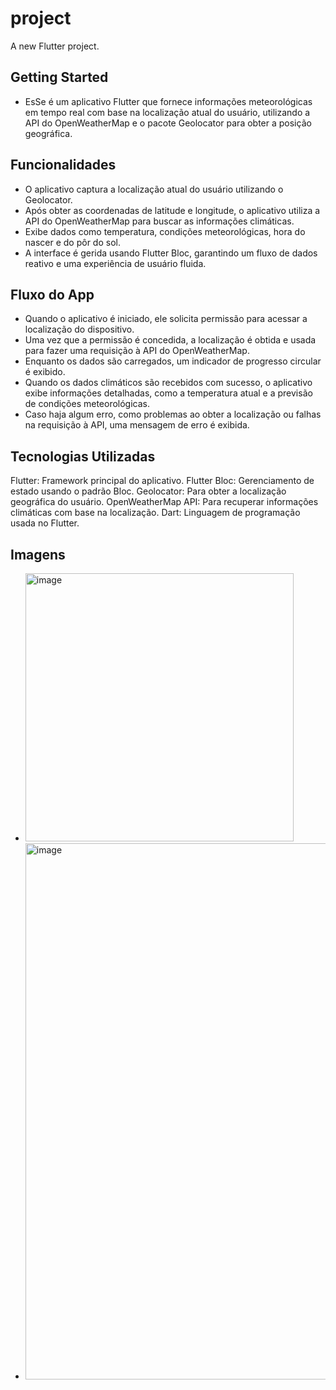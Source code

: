# project

A new Flutter project.

## Getting Started

- EsSe é um aplicativo Flutter que fornece informações meteorológicas em tempo real com base na localização atual do usuário, utilizando a API do OpenWeatherMap e o pacote Geolocator para obter a posição geográfica.

## Funcionalidades
- O aplicativo captura a localização atual do usuário utilizando o Geolocator.
- Após obter as coordenadas de latitude e longitude, o aplicativo utiliza a API do OpenWeatherMap para buscar as informações climáticas.
- Exibe dados como temperatura, condições meteorológicas, hora do nascer e do pôr do sol.
- A interface é gerida usando Flutter Bloc, garantindo um fluxo de dados reativo e uma experiência de usuário fluida.

## Fluxo do App
- Quando o aplicativo é iniciado, ele solicita permissão para acessar a localização do dispositivo.
- Uma vez que a permissão é concedida, a localização é obtida e usada para fazer uma requisição à API do OpenWeatherMap.
- Enquanto os dados são carregados, um indicador de progresso circular é exibido.
- Quando os dados climáticos são recebidos com sucesso, o aplicativo exibe informações detalhadas, como a temperatura atual e a previsão de condições meteorológicas.
- Caso haja algum erro, como problemas ao obter a localização ou falhas na requisição à API, uma mensagem de erro é exibida.

## Tecnologias Utilizadas
Flutter: Framework principal do aplicativo.
Flutter Bloc: Gerenciamento de estado usando o padrão Bloc.
Geolocator: Para obter a localização geográfica do usuário.
OpenWeatherMap API: Para recuperar informações climáticas com base na localização.
Dart: Linguagem de programação usada no Flutter.

## Imagens
- <img width="429" alt="image" src="https://github.com/user-attachments/assets/0d5c0691-d111-4f78-ade9-6495fb68fd64">
- <img width="858" alt="image" src="https://github.com/user-attachments/assets/bb9ca37e-5c3a-4caa-b032-07f7c4ffda06">

